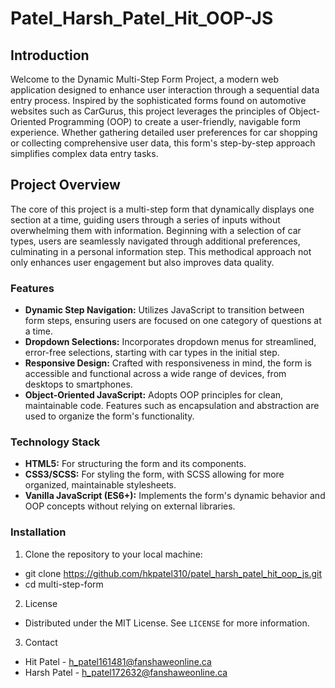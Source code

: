 # Patel_Harsh_Patel_Hit_OOP-JS

## Introduction

Welcome to the Dynamic Multi-Step Form Project, a modern web application designed to enhance user interaction through a sequential data entry process. Inspired by the sophisticated forms found on automotive websites such as CarGurus, this project leverages the principles of Object-Oriented Programming (OOP) to create a user-friendly, navigable form experience. Whether gathering detailed user preferences for car shopping or collecting comprehensive user data, this form's step-by-step approach simplifies complex data entry tasks.

## Project Overview

The core of this project is a multi-step form that dynamically displays one section at a time, guiding users through a series of inputs without overwhelming them with information. Beginning with a selection of car types, users are seamlessly navigated through additional preferences, culminating in a personal information step. This methodical approach not only enhances user engagement but also improves data quality.

### Features

- **Dynamic Step Navigation:** Utilizes JavaScript to transition between form steps, ensuring users are focused on one category of questions at a time.
- **Dropdown Selections:** Incorporates dropdown menus for streamlined, error-free selections, starting with car types in the initial step.
- **Responsive Design:** Crafted with responsiveness in mind, the form is accessible and functional across a wide range of devices, from desktops to smartphones.
- **Object-Oriented JavaScript:** Adopts OOP principles for clean, maintainable code. Features such as encapsulation and abstraction are used to organize the form's functionality.

### Technology Stack

- **HTML5:** For structuring the form and its components.
- **CSS3/SCSS:** For styling the form, with SCSS allowing for more organized, maintainable stylesheets.
- **Vanilla JavaScript (ES6+):** Implements the form's dynamic behavior and OOP concepts without relying on external libraries.


### Installation

1. Clone the repository to your local machine:

- git clone https://github.com/hkpatel310/patel_harsh_patel_hit_oop_js.git
- cd multi-step-form
  
2. License
- Distributed under the MIT License. See `LICENSE` for more information.

3. Contact
- Hit Patel - h_patel161481@fanshaweonline.ca
- Harsh Patel - h_patel172632@fanshaweonline.ca
